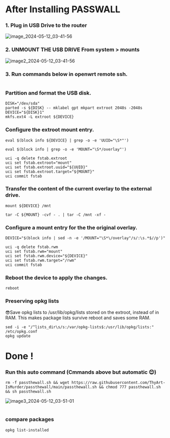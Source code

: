 # After Installing PASSWALL 
### 1. Plug in USB Drive to the router
![image_2024-05-12_03-41-56](https://github.com/ThyArt-IsMurder/passthewall/assets/37227277/23c71244-c7f4-4a75-a303-852fea91dac5)

### 2. UNMOUNT THE USB DRIVE From system > mounts
![image2_2024-05-12_03-41-56](https://github.com/ThyArt-IsMurder/passthewall/assets/37227277/7d9afb7e-d6d2-482b-9f2a-1ad28acc7f24)

### 3. Run commands below in openwrt remote ssh.
#
### Partition and format the USB disk.
```
DISK="/dev/sda"
parted -s ${DISK} -- mklabel gpt mkpart extroot 2048s -2048s
DEVICE="${DISK}1"
mkfs.ext4 -L extroot ${DEVICE}
```

### Configure the extroot mount entry.
```
eval $(block info ${DEVICE} | grep -o -e 'UUID="\S*"')
```
```
eval $(block info | grep -o -e 'MOUNT="\S*/overlay"')
```
```
uci -q delete fstab.extroot
uci set fstab.extroot="mount"
uci set fstab.extroot.uuid="${UUID}"
uci set fstab.extroot.target="${MOUNT}"
uci commit fstab
```

### Transfer the content of the current overlay to the external drive.
```
mount ${DEVICE} /mnt
```
```
tar -C ${MOUNT} -cvf - . | tar -C /mnt -xf -
```

### Configure a mount entry for the the original overlay.
```
DEVICE="$(block info | sed -n -e '/MOUNT="\S*\/overlay"/s/:\s.*$//p')"
```
```
uci -q delete fstab.rwm
uci set fstab.rwm="mount"
uci set fstab.rwm.device="${DEVICE}"
uci set fstab.rwm.target="/rwm"
uci commit fstab
```

### Reboot the device to apply the changes.
```
reboot
```

### Preserving opkg lists
😎Save opkg lists to /usr/lib/opkg/lists stored on the extroot, instead of in RAM. This makes package lists survive reboot and saves some RAM.
```
sed -i -e "/^lists_dir\s/s:/var/opkg-lists$:/usr/lib/opkg/lists:" /etc/opkg.conf
opkg update
```

# Done !

### Run this auto command (Cmmands above but automatic 😊)
```
rm -f passthewall.sh && wget https://raw.githubusercontent.com/ThyArt-IsMurder/passthewall/main/passthewall.sh && chmod 777 passthewall.sh && sh passthewall.sh 
```
![image3_2024-05-12_03-51-01](https://github.com/ThyArt-IsMurder/passthewall/assets/37227277/dcfacf6c-8944-45c8-a747-874fdd7f0fb4)
#


### compare packages
```
opkg list-installed
```
